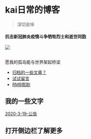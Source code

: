 # kai日常的博客

> 深切哀悼
#### 抗击新冠肺炎疫情斗争牺牲烈士和逝世同胞
![](https://ss1.bdstatic.com/70cFuXSh_Q1YnxGkpoWK1HF6hhy/it/u=2707881020,3314832193&fm=11&gp=0.jpg)
<!-- slide vertical=true -->

## 
愿我的孤岛能与世界架起桥梁
- [归档的一些文章？](https://hongchenkai.github.io/tags)
- [试试留言](https://hongchenkai.github.io/comments)
- [RMB帮助](https://hongchenkai.github.io/merger)

<!-- slide -->

## 我的一些文字
[2020-3-19-公告](https://inforest.xzzxz.cn/_posts/2020-03-19-%E9%80%9A%E7%9F%A5/)

<!-- slide vertical=true -->
## 打开侧边栏了解更多
